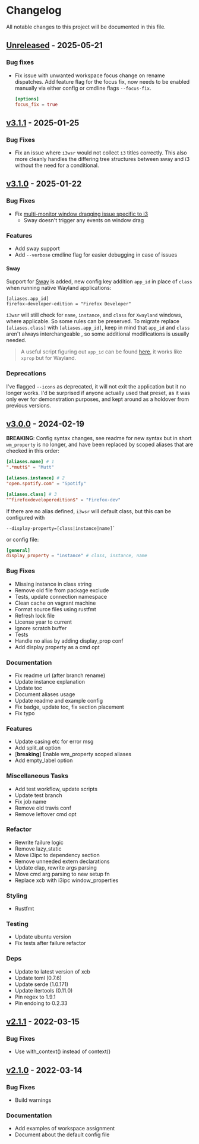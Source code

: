 # Changelog

All notable changes to this project will be documented in this file.

## [Unreleased] - 2025-05-21

### Bug fixes

- Fix issue with unwanted workspace focus change on rename dispatches. Add
  feature flag for the focus fix, now needs to be enabled manually via either
  config or cmdline flags
  `--focus-fix`.
  ```toml
  [options]
  focus_fix = true
  ```


## [v3.1.1] - 2025-01-25

### Bug Fixes

- Fix an issue where `i3wsr` would not collect `i3` titles correctly. This also
  more cleanly handles the differing tree structures between sway and i3
  without the need for a conditional.

## [v3.1.0] - 2025-01-22

### Bug Fixes

- Fix [multi-monitor window dragging issue specific to i3](https://github.com/roosta/i3wsr/issues/34)
    - Sway doesn't trigger any events on window drag

### Features

- Add sway support
- Add `--verbose` cmdline flag for easier debugging in case of issues

#### Sway

Support for [Sway](https://github.com/swaywm/sway) is added, new config key
addition `app_id` in place of `class` when running native Wayland applications:

```
[aliases.app_id]
firefox-developer-edition = "Firefox Developer"
```
`i3wsr` will still check for `name`, `instance`, and `class` for `Xwayland`
windows, where applicable. So some rules can be preserved. To migrate replace
`[aliases.class]` with `[aliases.app_id]`, keep in mind that `app_id` and
`class` aren't always interchangeable , so some additional modifications is
usually needed.

> A useful script figuring out `app_id` can be found [here](https://gist.github.com/crispyricepc/f313386043395ff06570e02af2d9a8e0#file-wlprop-sh), it works like `xprop` but for Wayland.

### Deprecations

I've flagged `--icons` as deprecated, it will not exit the application but it
no longer works. I'd be surprised if anyone actually used that preset, as it
was only ever for demonstration purposes, and kept around as a holdover from
previous versions.

## [v3.0.0] - 2024-02-19

**BREAKING**: Config syntax changes, see readme for new syntax but in short
`wm_property` is no longer, and have been replaced by scoped aliases that are
checked in this order:
```toml
[aliases.name] # 1
".*mutt$" = "Mutt"

[aliases.instance] # 2
"open.spotify.com" = "Spotify"

[aliases.class] # 3
"^firefoxdeveloperedition$" = "Firefox-dev"
```

If there are no alias defined, `i3wsr` will default class, but this can be
configured with
```
--display-property=[class|instance|name]`
```
or config file:

```toml
[general]
display_property = "instance" # class, instance, name
```

### Bug Fixes

- Missing instance in class string
- Remove old file from package exclude
- Tests, update connection namespace
- Clean cache on vagrant machine
- Format source files using rustfmt
- Refresh lock file
- License year to current
- Ignore scratch buffer
- Tests
- Handle no alias by adding display_prop conf
- Add display property as a cmd opt

### Documentation

- Fix readme url (after branch rename)
- Update instance explanation
- Update toc
- Document aliases usage
- Update readme and example config
- Fix badge, update toc, fix section placement
- Fix typo

### Features

- Update casing etc for error msg
- Add split_at option
- [**breaking**] Enable wm_property scoped aliases
- Add empty_label option

### Miscellaneous Tasks

- Add test workflow, update scripts
- Update test branch
- Fix job name
- Remove old travis conf
- Remove leftover cmd opt

### Refactor

- Rewrite failure logic
- Remove lazy_static
- Move i3ipc to dependency section
- Remove unneeded extern declarations
- Update clap, rewrite args parsing
- Move cmd arg parsing to new setup fn
- Replace xcb with i3ipc window_properties

### Styling

- Rustfmt

### Testing

- Update ubuntu version
- Fix tests after failure refactor

### Deps

- Update to latest version of xcb
- Update toml (0.7.6)
- Update serde (1.0.171)
- Update itertools (0.11.0)
- Pin regex to 1.9.1
- Pin endoing to 0.2.33

## [v2.1.1] - 2022-03-15

### Bug Fixes

- Use with_context() instead of context()

## [v2.1.0] - 2022-03-14

### Bug Fixes

- Build warnings

### Documentation

- Add examples of workspace assignment
- Document about the default config file


[Unreleased]: https://github.com/roosta/i3wsr/compare/v3.1.1...HEAD
[v3.1.1]: https://github.com/roosta/i3wsr/compare/v3.1.0...v3.1.1
[v3.1.0]: https://github.com/roosta/i3wsr/compare/v3.0.0...v3.1.0
[v3.0.0]: https://github.com/roosta/i3wsr/compare/v2.1.1...v3.0.0
[v2.1.1]: https://github.com/roosta/i3wsr/compare/v2.1.0...v2.1.1
[v2.1.0]: https://github.com/roosta/i3wsr/compare/v2.1.1...v3.0.0

